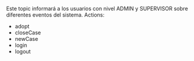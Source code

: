 Este topic informará a los usuarios con nivel ADMIN y SUPERVISOR sobre diferentes eventos del sistema. 
Actions:
* adopt
* closeCase
* newCase
* login
* logout